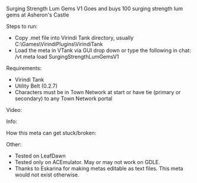 Surging Strength Lum Gems V1
Goes and buys 100 surging strength lum gems at Asheron's Castle

Steps to run:
- Copy .met file into Virindi Tank directory, usually C:\Games\VirindiPlugins\VirindiTank
- Load the meta in VTank via GUI drop down or type the following in chat: /vt meta load SurgingStrengthLumGemsV1

Requirements:
- Virindi Tank
- Utility Belt (0.2.7)
- Characters must be in Town Network at start or have tie (primary or secondary) to any Town Network portal

Video: 

Info:

How this meta can get stuck/broken:

Other:
- Tested on LeafDawn
- Tested only on ACEmulator.  May or may not work on GDLE.
- Thanks to Eskarina for making metas editable as text files.   This meta would not exist otherwise.